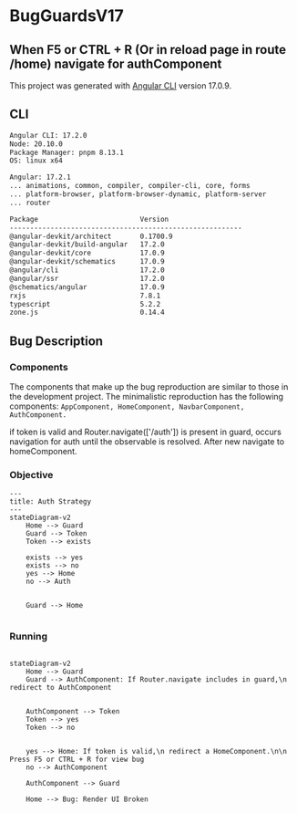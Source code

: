 # BugGuardsV17

## When F5 or CTRL + R (Or in reload page in route /home) navigate for authComponent

This project was generated with [Angular CLI](https://github.com/angular/angular-cli) version 17.0.9.

## CLI

```zsh
Angular CLI: 17.2.0
Node: 20.10.0
Package Manager: pnpm 8.13.1
OS: linux x64

Angular: 17.2.1
... animations, common, compiler, compiler-cli, core, forms
... platform-browser, platform-browser-dynamic, platform-server
... router

Package                         Version
---------------------------------------------------------
@angular-devkit/architect       0.1700.9
@angular-devkit/build-angular   17.2.0
@angular-devkit/core            17.0.9
@angular-devkit/schematics      17.0.9
@angular/cli                    17.2.0
@angular/ssr                    17.2.0
@schematics/angular             17.0.9
rxjs                            7.8.1
typescript                      5.2.2
zone.js                         0.14.4
```

## Bug Description

### Components

The components that make up the bug reproduction are similar to those in the development project. The minimalistic reproduction has the following components: `
AppComponent,
HomeComponent,
NavbarComponent,
AuthComponent. `

if token is valid and Router.navigate(['/auth']) is present in guard, occurs navigation for auth until the observable is resolved. After new navigate to homeComponent.

### Objective

```mermaid
---
title: Auth Strategy
---
stateDiagram-v2
    Home --> Guard
    Guard --> Token
    Token --> exists

    exists --> yes
    exists --> no
    yes --> Home
    no --> Auth


    Guard --> Home


```

### Running

```mermaid

stateDiagram-v2
    Home --> Guard
    Guard --> AuthComponent: If Router.navigate includes in guard,\n redirect to AuthComponent


    AuthComponent --> Token
    Token --> yes
    Token --> no


    yes --> Home: If token is valid,\n redirect a HomeComponent.\n\n Press F5 or CTRL + R for view bug
    no --> AuthComponent

    AuthComponent --> Guard

    Home --> Bug: Render UI Broken


```
